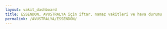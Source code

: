 ```yaml
---
layout: vakit_dashboard
title: ESSENDON, AVUSTRALYA için iftar, namaz vakitleri ve hava durumu - ilçe/eyalet seç
permalink: /AVUSTRALYA/ESSENDON/
---
```


<script type="text/javascript">
  var GLOBAL_COUNTRY = 'AVUSTRALYA';
  var GLOBAL_CITY = 'ESSENDON';
  var GLOBAL_STATE = '';
  var lat = 72;
  var lon = 21;
</script>
